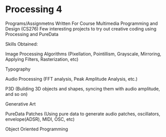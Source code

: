 # Processing 4

Programs/Assignmetns Written For Course Multimedia Programming and Design (CS276)
Few interesting projects to try out creative coding using Processing and PureData

Skills Obtained:

Image Processing Algorithms (Pixellation, Pointillism, Grayscale, Mirroring, Applying Filters, Rasterization, etc)

Typography

Audio Processing (FFT analysis, Peak Amplitude Analysis, etc.)

P3D (Building 3D objects and shapes, syncing them with audio amplitude, and so on)

Generative Art

PureData Patches (Using pure data to generate audio patches, oscillators, envelope(ADSR), MIDI, OSC, etc)

Object Oriented Programming
